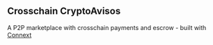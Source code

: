 ## Crosschain CryptoAvisos

A P2P marketplace with crosschain payments and escrow - built with [Connext](https://www.connext.network/)